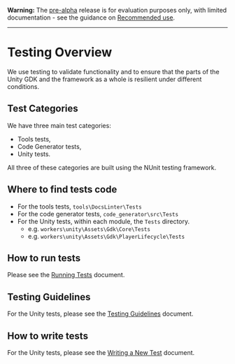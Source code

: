 **Warning:** The [pre-alpha](https://docs.improbable.io/reference/latest/shared/release-policy#maturity-stages) release is for evaluation purposes only, with limited documentation - see the guidance on [Recommended use](../../../README.md#recommended-use).

-----

# Testing Overview

We use testing to validate functionality and to ensure that the parts of the Unity GDK and the framework as a whole is resilient under different conditions.

## Test Categories

We have three main test categories:
- Tools tests,
- Code Generator tests,
- Unity tests.

All three of these categories are built using the NUnit testing framework.

## Where to find tests code

- For the tools tests, `tools\DocsLinter\Tests`
- For the code generator tests, `code_generator\src\Tests`
- For the Unity tests, within each module, the `Tests` directory.
  - e.g. `workers\unity\Assets\Gdk\Core\Tests`
  - e.g. `workers\unity\Assets\Gdk\PlayerLifecycle\Tests`

## How to run tests

Please see the [Running Tests](./running-tests.md) document.

## Testing Guidelines

For the Unity tests, please see the [Testing Guidelines](./testing-guidelines.md)
 document.

## How to write tests

For the Unity tests, please see the [Writing a New Test](./writing-a-new-test.md)
 document.
